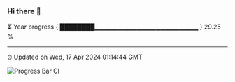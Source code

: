 ### Hi there 👋

⏳ Year progress { ████████▁▁▁▁▁▁▁▁▁▁▁▁▁▁▁▁▁▁▁▁▁▁ } 29.25 %

---

⏰ Updated on Wed, 17 Apr 2024 01:14:44 GMT

![Progress Bar CI](https://github.com/ZhaoGui/ZhaoGui/workflows/Progress%20Bar%20CI/badge.svg)
